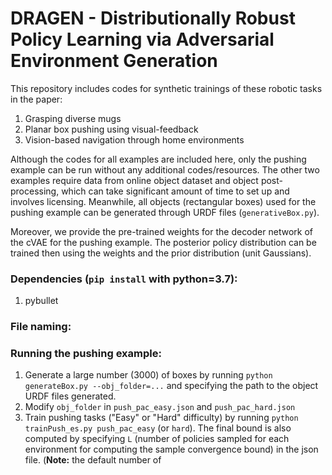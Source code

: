 # DRAGEN - Distributionally Robust Policy Learning via Adversarial Environment Generation

<!-- [Paper](https://arxiv.org/abs/2008.01913) | [Review](https://drive.google.com/file/d/1VmLh07UuOVhDxGXh2YoVCJf3GvHNbG0M/view?usp=sharing) | [Experiment video](https://www.youtube.com/watch?v=dfXyHvOTolc&t=3s) | [5min presentation at CoRL 2020](https://www.youtube.com/watch?v=nabtvOWoIlo&feature=emb_logo) -->

<!-- [![Watch the video](https://img.youtube.com/vi/dfXyHvOTolc/maxresdefault.jpg)](https://www.youtube.com/watch?v=dfXyHvOTolc) -->

This repository includes codes for synthetic trainings of these robotic tasks in the paper:
1. Grasping diverse mugs
2. Planar box pushing using visual-feedback
3. Vision-based navigation through home environments

Although the codes for all examples are included here, only the pushing example can be run without any additional codes/resources. The other two examples require data from online object dataset and object post-processing, which can take significant amount of time to set up and involves licensing. Meanwhile, all objects (rectangular boxes) used for the pushing example can be generated through URDF files (`generativeBox.py`).

Moreover, we provide the pre-trained weights for the decoder network of the cVAE for the pushing example. The posterior policy distribution can be trained then using the weights and the prior distribution (unit Gaussians).

### Dependencies (`pip install` with python=3.7):
1. pybullet

### File naming:

### Running the pushing example:
1. Generate a large number (3000) of boxes by running ```python generateBox.py --obj_folder=...``` and specifying the path to the object URDF files generated.
2. Modify ```obj_folder``` in `push_pac_easy.json` and `push_pac_hard.json`
3. Train pushing tasks ("Easy" or "Hard" difficulty) by running ```python trainPush_es.py push_pac_easy``` (or `hard`). The final bound is also computed by specifying `L` (number of policies sampled for each environment for computing the sample convergence bound) in the json file. (**Note:** the default number of

<!-- ### Future release
1. 

(**Note:** we do not plan to release instructions to replicate results of the indoor navigation example in the near future. We plan to refine the simulation in a future version of the paper.)

### Omission of the paper
1. We made the assumption that the latent variables in the CVAE are independent of the states (p(z|s_{1:T}) = p(z)). -->
